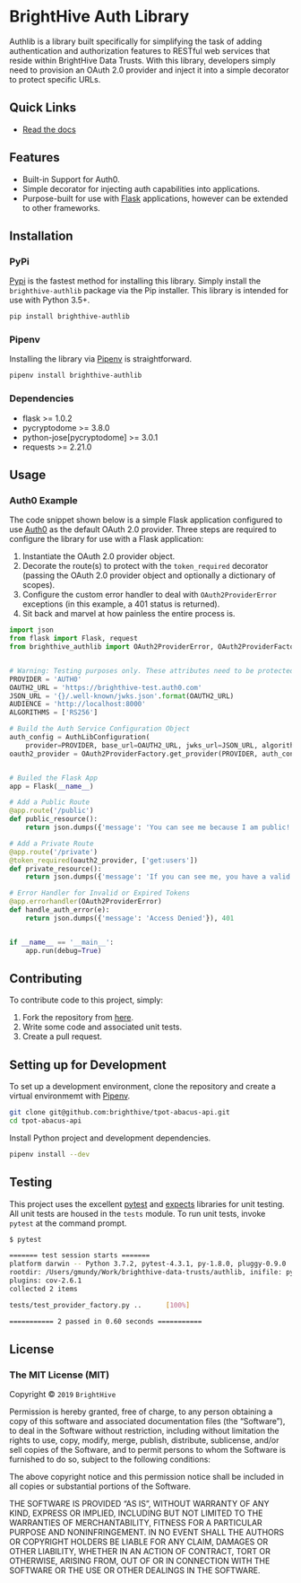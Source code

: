 # BrightHive Auth Library

Authlib is a library built specifically for simplifying the task of adding authentication and authorization features to RESTful web services that reside within BrightHive Data Trusts. With this library, developers simply need to provision an OAuth 2.0 provider and inject it into a simple decorator to protect specific URLs.

## Quick Links

- [Read the docs](https://brighthive-authlib.readthedocs.io/en/latest/)

## Features

- Built-in Support for Auth0.
- Simple decorator for injecting auth capabilities into applications.
- Purpose-built for use with [Flask](http://flask.pocoo.org/) applications, however can be extended to other frameworks.

## Installation

### PyPi

[Pypi](https://pypi.org) is the fastest method for installing this library. Simply install the `brighthive-authlib` package via the Pip installer. This library is intended for use with Python 3.5+.

```bash
pip install brighthive-authlib
```

### Pipenv

Installing the library via [Pipenv](https://pipenv.readthedocs.io/en/latest/) is straightforward.

```bash
pipenv install brighthive-authlib
```

### Dependencies

- flask >= 1.0.2
- pycryptodome >= 3.8.0
- python-jose[pycryptodome] >= 3.0.1
- requests >= 2.21.0

## Usage

### Auth0 Example

The code snippet shown below is a simple Flask application configured to use [Auth0](https://auth0.com) as the default OAuth 2.0 provider. Three steps are required to configure the library for use with a Flask application:

1. Instantiate the OAuth 2.0 provider object.
2. Decorate the route(s) to protect with the `token_required` decorator (passing the OAuth 2.0 provider object and optionally a dictionary of scopes).
3. Configure the custom error handler to deal with `OAuth2ProviderError` exceptions (in this example, a 401 status is returned).
4. Sit back and marvel at how painless the entire process is.

```python
import json
from flask import Flask, request
from brighthive_authlib import OAuth2ProviderError, OAuth2ProviderFactory, AuthLibConfiguration, token_required


# Warning: Testing purposes only. These attributes need to be protected.
PROVIDER = 'AUTH0'
OAUTH2_URL = 'https://brighthive-test.auth0.com'
JSON_URL = '{}/.well-known/jwks.json'.format(OAUTH2_URL)
AUDIENCE = 'http://localhost:8000'
ALGORITHMS = ['RS256']

# Build the Auth Service Configuration Object
auth_config = AuthLibConfiguration(
    provider=PROVIDER, base_url=OAUTH2_URL, jwks_url=JSON_URL, algorithms=ALGORITHMS, audience=AUDIENCE)
oauth2_provider = OAuth2ProviderFactory.get_provider(PROVIDER, auth_config)


# Builed the Flask App
app = Flask(__name__)

# Add a Public Route
@app.route('/public')
def public_resource():
    return json.dumps({'message': 'You can see me because I am public!'}), 200

# Add a Private Route
@app.route('/private')
@token_required(oauth2_provider, ['get:users'])
def private_resource():
    return json.dumps({'message': 'If you can see me, you have a valid token.'}), 200

# Error Handler for Invalid or Expired Tokens
@app.errorhandler(OAuth2ProviderError)
def handle_auth_error(e):
    return json.dumps({'message': 'Access Denied'}), 401


if __name__ == '__main__':
    app.run(debug=True)
```

## Contributing

To contribute code to this project, simply:

1. Fork the repository from [here](https://github.com/brighthive/authlib).
2. Write some code and associated unit tests.
3. Create a pull request.

## Setting up for Development

To set up a development environment, clone the repository and create a virtual environmemt with [Pipenv](https://docs.pipenv.org/).

```bash
git clone git@github.com:brighthive/tpot-abacus-api.git
cd tpot-abacus-api
```

Install Python project and development dependencies.

```bash
pipenv install --dev
```

## Testing

This project uses the excellent [pytest](https://docs.pytest.org/en/latest/) and [expects](https://github.com/jaimegildesagredo/expects) libraries for unit testing. All unit tests are housed in the `tests` module. To run unit tests, invoke `pytest` at the command prompt.

```bash
$ pytest

======= test session starts =======
platform darwin -- Python 3.7.2, pytest-4.3.1, py-1.8.0, pluggy-0.9.0
rootdir: /Users/gmundy/Work/brighthive-data-trusts/authlib, inifile: pytest.ini
plugins: cov-2.6.1
collected 2 items

tests/test_provider_factory.py ..      [100%]

=========== 2 passed in 0.60 seconds ===========
```

## License

### The MIT License (MIT)

Copyright © `2019` `BrightHive`

Permission is hereby granted, free of charge, to any person
obtaining a copy of this software and associated documentation
files (the “Software”), to deal in the Software without
restriction, including without limitation the rights to use,
copy, modify, merge, publish, distribute, sublicense, and/or sell
copies of the Software, and to permit persons to whom the
Software is furnished to do so, subject to the following
conditions:

The above copyright notice and this permission notice shall be
included in all copies or substantial portions of the Software.

THE SOFTWARE IS PROVIDED “AS IS”, WITHOUT WARRANTY OF ANY KIND,
EXPRESS OR IMPLIED, INCLUDING BUT NOT LIMITED TO THE WARRANTIES
OF MERCHANTABILITY, FITNESS FOR A PARTICULAR PURPOSE AND
NONINFRINGEMENT. IN NO EVENT SHALL THE AUTHORS OR COPYRIGHT
HOLDERS BE LIABLE FOR ANY CLAIM, DAMAGES OR OTHER LIABILITY,
WHETHER IN AN ACTION OF CONTRACT, TORT OR OTHERWISE, ARISING
FROM, OUT OF OR IN CONNECTION WITH THE SOFTWARE OR THE USE OR
OTHER DEALINGS IN THE SOFTWARE.
